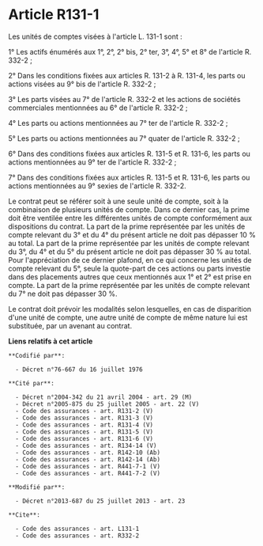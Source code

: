 # Article R131-1

Les unités de comptes visées à l'article L. 131-1 sont : 

1° Les actifs énumérés aux 1°, 2°, 2° bis, 2° ter, 3°, 4°, 5° et 8° de l'article R. 332-2 ; 

2° Dans les conditions fixées aux articles R. 131-2 à R. 131-4, les parts ou actions visées au 9° bis de l'article R.
332-2 ; 

3° Les parts visées au 7° de l'article R. 332-2 et les actions de sociétés commerciales mentionnées au 6° de l'article R.
332-2 ; 

4° Les parts ou actions mentionnées au 7° ter de l'article R. 332-2 ; 

5° Les parts ou actions mentionnées au 7° quater de l'article R. 332-2 ; 

6° Dans des conditions fixées aux articles R. 131-5 et R. 131-6, les parts ou actions mentionnées au 9° ter de l'article R.
332-2 ; 

7° Dans des conditions fixées aux articles R. 131-5 et R. 131-6, les parts ou actions mentionnées au 9° sexies de l'article
R. 332-2. 

Le contrat peut se référer soit à une seule unité de compte, soit à la combinaison de plusieurs unités de compte. Dans ce
dernier cas, la prime doit être ventilée entre les différentes unités de compte conformément aux dispositions du contrat. La
part de la prime représentée par les unités de compte relevant du 3° et du 4° du présent article ne doit pas dépasser 10 % au
total. La part de la prime représentée par les unités de compte relevant du 3°, du 4° et du 5° du présent article ne doit pas
dépasser 30 % au total. Pour l'appréciation de ce dernier plafond, en ce qui concerne les unités de compte relevant du 5°,
seule la quote-part de ces actions ou parts investie dans des placements autres que ceux mentionnés aux 1° et 2° est prise en
compte. La part de la prime représentée par les unités de compte relevant du 7° ne doit pas dépasser 30 %. 

Le contrat doit prévoir les modalités selon lesquelles, en cas de disparition d'une unité de compte, une autre unité de
compte de même nature lui est substituée, par un avenant au contrat.

**Liens relatifs à cet article**

	**Codifié par**:

	  - Décret n°76-667 du 16 juillet 1976

	**Cité par**:

	  - Décret n°2004-342 du 21 avril 2004 - art. 29 (M)
	  - Décret n°2005-875 du 25 juillet 2005 - art. 22 (V)
	  - Code des assurances - art. R131-2 (V)
	  - Code des assurances - art. R131-3 (V)
	  - Code des assurances - art. R131-4 (V)
	  - Code des assurances - art. R131-5 (V)
	  - Code des assurances - art. R131-6 (V)
	  - Code des assurances - art. R134-14 (V)
	  - Code des assurances - art. R142-10 (Ab)
	  - Code des assurances - art. R142-14 (Ab)
	  - Code des assurances - art. R441-7-1 (V)
	  - Code des assurances - art. R441-7-2 (V)

	**Modifié par**:

	  - Décret n°2013-687 du 25 juillet 2013 - art. 23

	**Cite**:

	  - Code des assurances - art. L131-1
	  - Code des assurances - art. R332-2
